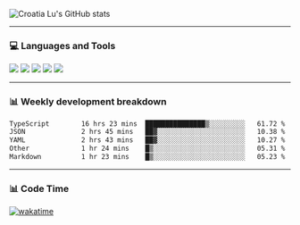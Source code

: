 ![Croatia Lu's GitHub stats](https://github-readme-stats.vercel.app/api?username=croatialu&show_icons=true&theme=transparent)

<hr>

### 💻 Languages and Tools

<code><a href="https://nodejs.org/en"><img src="https://api.iconify.design/skill-icons:nodejs-light.svg" /></a></code>
<code><a href="https://www.typescriptlang.org/"><img src="https://api.iconify.design/logos:typescript-icon.svg" /></a></code>
<code><a href="https://react.dev"><img src="https://api.iconify.design/logos:react.svg" /></a></code>
<code><a href="https://github.com/vuejs/core"><img src="https://api.iconify.design/logos:vue.svg" /></a></code> 
<code><a href="https://www.docker.com/"><img src="https://api.iconify.design/logos:docker-icon.svg" /></a></code> 

<hr>

### 📊 Weekly development breakdown

<!--START_SECTION:waka-->

```txt
TypeScript        16 hrs 23 mins  ███████████████▒░░░░░░░░░   61.72 %
JSON              2 hrs 45 mins   ██▓░░░░░░░░░░░░░░░░░░░░░░   10.38 %
YAML              2 hrs 43 mins   ██▓░░░░░░░░░░░░░░░░░░░░░░   10.27 %
Other             1 hr 24 mins    █▒░░░░░░░░░░░░░░░░░░░░░░░   05.31 %
Markdown          1 hr 23 mins    █▒░░░░░░░░░░░░░░░░░░░░░░░   05.23 %
```

<!--END_SECTION:waka-->

<hr>

### 📊 Code Time

[![wakatime](https://wakatime.com/badge/user/385c169e-5cb1-4640-b485-74e2af473e5d.svg)](https://wakatime.com/@croatialu)
